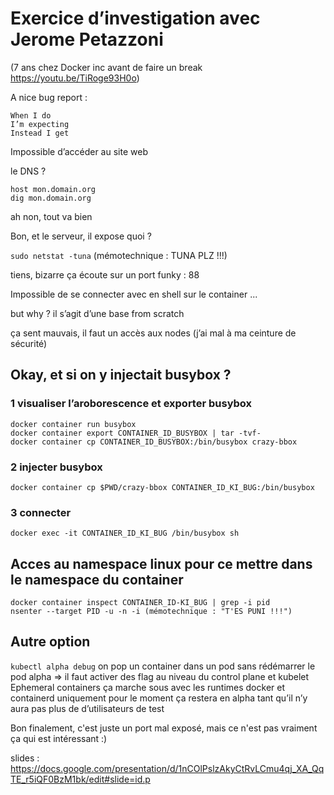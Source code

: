 # Exercice d’investigation avec Jerome Petazzoni
(7 ans chez Docker inc avant de faire un break https://youtu.be/TiRoge93H0o)

A nice bug report :
```
When I do
I’m expecting
Instead I get
```

Impossible d’accéder au site web

le DNS ?
```
host mon.domain.org
dig mon.domain.org
```
ah non, tout va bien

Bon, et le serveur, il expose quoi ?

`sudo netstat -tuna` (mémotechnique : TUNA PLZ !!!)

tiens, bizarre ça écoute sur un port funky : 88

Impossible de se connecter avec en shell sur le container ...

but why ? il s’agit d’une base from scratch

ça sent mauvais, il faut un accès aux nodes (j’ai mal à ma ceinture de sécurité)

## Okay, et si on y injectait busybox ?

### 1 visualiser l’aroborescence et exporter busybox
```
docker container run busybox
docker container export CONTAINER_ID_BUSYBOX | tar -tvf-
docker container cp CONTAINER_ID_BUSYBOX:/bin/busybox crazy-bbox
```

### 2 injecter busybox
`docker container cp $PWD/crazy-bbox CONTAINER_ID_KI_BUG:/bin/busybox`

### 3 connecter
`docker exec -it CONTAINER_ID_KI_BUG /bin/busybox sh`

## Acces au namespace linux pour ce mettre dans le namespace du container
```
docker container inspect CONTAINER_ID-KI_BUG | grep -i pid
nsenter --target PID -u -n -i (mémotechnique : "T'ES PUNI !!!")
```

## Autre option 
```kubectl alpha debug```
on pop un container dans un pod sans rédémarrer le pod
alpha => il faut activer des flag au niveau du control plane et kubelet
Ephemeral containers
ça marche sous avec les runtimes docker et containerd uniquement pour le moment
ça restera en alpha tant qu’il n’y aura pas plus de d’utilisateurs de test

Bon finalement, c'est juste un port mal exposé, mais ce n'est pas vraiment ça qui est intéressant :)

slides : https://docs.google.com/presentation/d/1nCOlPslzAkyCtRvLCmu4qj_XA_QqTE_r5iQF0BzM1bk/edit#slide=id.p
